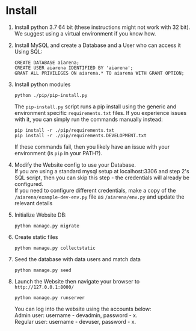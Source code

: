 # Install

1. Install python 3.7 64 bit (these instructions might not work with 32 bit). We suggest using a virtual environment if you know how.

2. Install MySQL and create a Database and a User who can access it  
    Using SQL:
    ```
    CREATE DATABASE aiarena;
    CREATE USER aiarena IDENTIFIED BY 'aiarena';
    GRANT ALL PRIVILEGES ON aiarena.* TO aiarena WITH GRANT OPTION;
    ```

3. Install python modules
    ```
    python ./pip/pip-install.py
    ```
   The `pip-install.py` script runs a pip install using the generic and environment specific `requirements.txt` files.
   If you experience issues with it, you can simply run the commands manually instead:
   ```
   pip install -r ./pip/requirements.txt
   pip install -r ./pip/requirements.DEVELOPMENT.txt
   ```
   If these commands fail, then you likely have an issue with your environment (is `pip` in your PATH?).
   

4. Modify the Website config to use your Database.  
    If you are using a standard mysql setup at localhost:3306 and step 2's SQL script, then you can skip this step -
    the credentials will already be configured.  
    If you need to configure different credentials, make a copy of the `/aiarena/example-dev-env.py` file as 
    `/aiarena/env.py` and update the relevant details

5. Initialize Website DB:
    ```
    python manage.py migrate
    ```

6. Create static files
   ```
   python manage.py collectstatic
   ```

7. Seed the database with data users and match data
    ```
    python manage.py seed
    ```

8. Launch the Website then navigate your browser to `http://127.0.0.1:8000/`
    ```
    python manage.py runserver
    ```
    You can log into the website using the accounts below:      
    Admin user: username - devadmin, password - x.  
    Regular user: username - devuser, password - x.